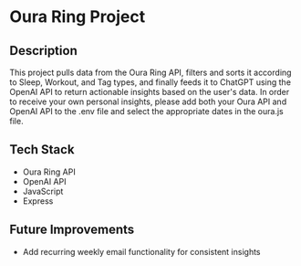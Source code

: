 # Oura Ring Project

## Description

This project pulls data from the Oura Ring API, filters and sorts it according to Sleep, Workout, and Tag types, and finally feeds it to ChatGPT using the OpenAI API to return actionable insights based on the user's data. In order to receive your own personal insights, please add both your Oura API and OpenAI API to the .env file and select the appropriate dates in the oura.js file.

## Tech Stack

- Oura Ring API
- OpenAI API
- JavaScript
- Express

## Future Improvements

- Add recurring weekly email functionality for consistent insights
